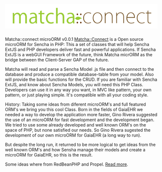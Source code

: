 ![Alt text](/press/matcha-connect.png)
=====================

Matcha::connect microORM v0.0.1
[Matcha::Connect](http://www.matchaconnect.com/) is a Open source microORM for Sencha in PHP:
This a set of classes that will help Sencha ExtJS and PHP developers deliver fast and powerful 
applications. If Sencha ExtJS is a webGUI Framework of the future, think Matcha micrORM as the 
bridge between the Client-Server GAP of the future. 

Matcha will read and parse a Sencha Model .js file and then connect to the database and produce 
a compatible database-table from your model. Also will provide the basic functions for the CRUD. 
If you are familiar with Sencha ExtJS, and know about Sencha Models, you will need this PHP Class. 
Developers can use it in any way you want, in MVC like pattern, your own pattern, or just playing 
simple. It's compatible with all your coding style.  

History:
Taking some ideas from diferent microORM's and full featured ORM's we bring you this cool Class.
Born in the fields of GaiaEHR we needed a way to develop the application more faster, 
Gino Rivera suggested the use of an microORM for fast development and the development began. 
We tried to use some already developed and well known ORM's on the space of PHP, but none satisfied 
our needs. So Gino Rivera sugested the development of our own microORM for GaiaEHR (a long way to run).

But despite the long run, it returned to be more logical to get ideas from the well known ORM's 
and how Sensha manage their models and create a microORM for GaiaEHR, so this is the result.

Some ideas where from RedBeanPHP and Propel. 
[Read more](http://www.matchaconnect.com/).
